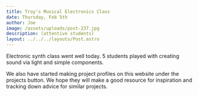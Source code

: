 ```yaml
---
title: Troy's Musical Electronics Class
date: Thursday, Feb 5th
author: Joe
image: /assets/uploads/post-237.jpg
description: (attentive students)
layout: ../../../layouts/Post.astro
---
```


Electronic synth class went well today.  5 students played with creating sound via light and simple components.

We also have started making project profiles on this website under the projects button.  We hope they will make a good resource for inspiration and tracking down advice for similar projects.
